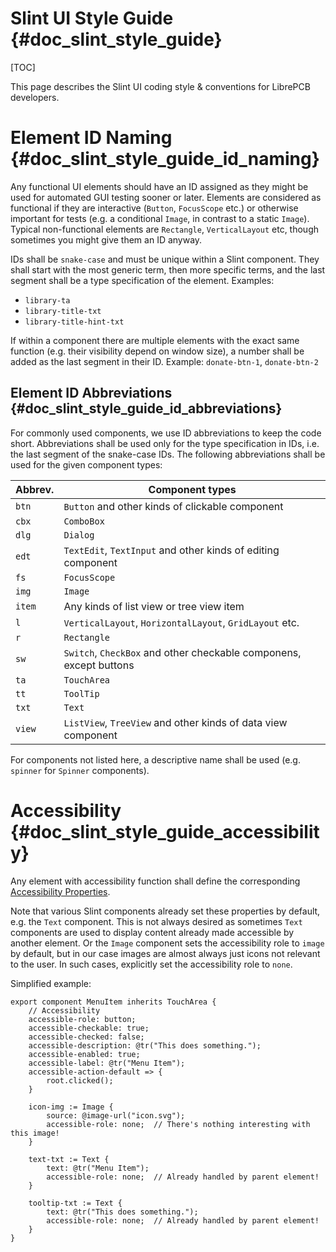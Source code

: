 Slint UI Style Guide {#doc_slint_style_guide}
=============================================

[TOC]

This page describes the Slint UI coding style & conventions for LibrePCB
developers.


# Element ID Naming {#doc_slint_style_guide_id_naming}

Any functional UI elements should have an ID assigned as they might be
used for automated GUI testing sooner or later. Elements are considered as
functional if they are interactive (`Button`, `FocusScope` etc.) or
otherwise important for tests (e.g. a conditional `Image`, in contrast to
a static `Image`). Typical non-functional elements are `Rectangle`,
`VerticalLayout` etc, though sometimes you might give them an ID anyway.

IDs shall be `snake-case` and must be unique within a Slint component.
They shall start with the most generic term, then more specific terms, and
the last segment shall be a type specification of the element. Examples:

- `library-ta`
- `library-title-txt`
- `library-title-hint-txt`

If within a component there are multiple elements with the exact same function
(e.g. their visibility depend on window size), a number shall be added as the
last segment in their ID. Example: `donate-btn-1`, `donate-btn-2`


## Element ID Abbreviations {#doc_slint_style_guide_id_abbreviations}

For commonly used components, we use ID abbreviations to keep the code short.
Abbreviations shall be used only for the type specification in IDs, i.e.
the last segment of the snake-case IDs. The following abbreviations shall
be used for the given component types:

| Abbrev. | Component types |
|---------|-----------------|
| `btn`   | `Button` and other kinds of clickable component |
| `cbx`   | `ComboBox` |
| `dlg`   | `Dialog` |
| `edt`   | `TextEdit`, `TextInput` and other kinds of editing component |
| `fs`    | `FocusScope` |
| `img`   | `Image` |
| `item`  | Any kinds of list view or tree view item |
| `l`     | `VerticalLayout`, `HorizontalLayout`, `GridLayout` etc. |
| `r`     | `Rectangle` |
| `sw`    | `Switch`, `CheckBox` and other checkable componens, except buttons |
| `ta`    | `TouchArea` |
| `tt`    | `ToolTip` |
| `txt`   | `Text` |
| `view`  | `ListView`, `TreeView` and other kinds of data view component |

For components not listed here, a descriptive name shall be used
(e.g. `spinner` for `Spinner` components).


# Accessibility {#doc_slint_style_guide_accessibility}

Any element with accessibility function shall define the corresponding
[Accessibility Properties](https://docs.slint.dev/latest/docs/slint/reference/common/#accessibility-properties).

Note that various Slint components already set these properties by default,
e.g. the `Text` component. This is not always desired as sometimes `Text`
components are used to display content already made accessible by another
element. Or the `Image` component sets the accessibility role to `image` by
default, but in our case images are almost always just icons not relevant
to the user. In such cases, explicitly set the accessibility role to `none`.

Simplified example:

```Slint
export component MenuItem inherits TouchArea {
    // Accessibility
    accessible-role: button;
    accessible-checkable: true;
    accessible-checked: false;
    accessible-description: @tr("This does something.");
    accessible-enabled: true;
    accessible-label: @tr("Menu Item");
    accessible-action-default => {
        root.clicked();
    }

    icon-img := Image {
        source: @image-url("icon.svg");
        accessible-role: none;  // There's nothing interesting with this image!
    }

    text-txt := Text {
        text: @tr("Menu Item");
        accessible-role: none;  // Already handled by parent element!
    }

    tooltip-txt := Text {
        text: @tr("This does something.");
        accessible-role: none;  // Already handled by parent element!
    }
}
```
